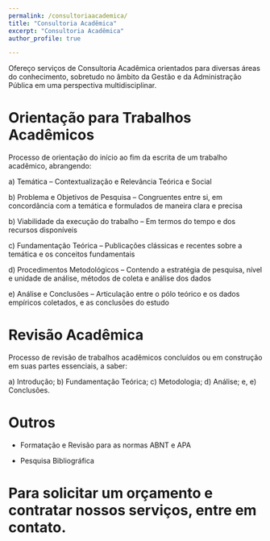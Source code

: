 ```yaml
---
permalink: /consultoriaacademica/
title: "Consultoria Acadêmica"
excerpt: "Consultoria Acadêmica"
author_profile: true

---
```



Ofereço serviços de Consultoria Acadêmica orientados para diversas áreas do conhecimento,
sobretudo no âmbito da Gestão e da Administração Pública em uma perspectiva multidisciplinar.

Orientação para Trabalhos Acadêmicos 
======

Processo de orientação do início ao fim da escrita de um trabalho acadêmico, abrangendo:

a) Temática –  Contextualização e Relevância Teórica e Social

b) Problema e Objetivos de Pesquisa – Congruentes entre si, em concordância com a temática e formulados de maneira clara e precisa

b) Viabilidade da execução do trabalho – Em termos do tempo e dos recursos disponíveis

c) Fundamentação Teórica – Publicações clássicas e recentes sobre a temática e os conceitos fundamentais

d) Procedimentos Metodológicos – Contendo a estratégia de pesquisa, nível e unidade de análise, métodos de coleta e análise dos dados

e) Análise e Conclusões –  Articulação entre o pólo teórico e os dados empíricos coletados, e as conclusões do estudo

Revisão Acadêmica
======

Processo de revisão de trabalhos acadêmicos concluídos ou em construção em suas partes essenciais, a saber: 

a) Introdução; b) Fundamentação Teórica; c) Metodologia; d) Análise; e, e) Conclusões.

Outros
======

- Formatação e Revisão para as normas ABNT e APA

- Pesquisa Bibliográfica
  
Para solicitar um orçamento e contratar nossos serviços, entre em contato.
=
